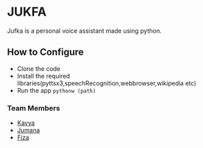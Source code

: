 # JUKFA

Jufka is a personal voice assistant made using python.

## How to Configure

* Clone the code
* Install the required libraries(pyttsx3,speechRecognition,webbrowser,wikipedia etc)
* Run the app `pythonw (path)`

### Team Members

* [Kavya](https://github.com/kavya2001)
* [Jumana](https://github.com/jumana316)
* [Fiza](https://github.com/fiza2671)
